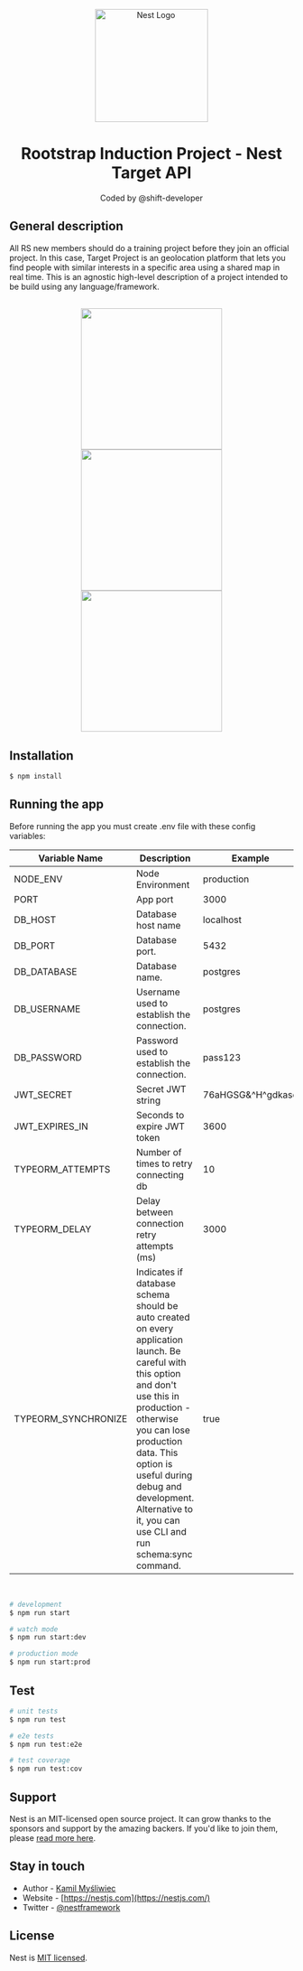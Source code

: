 <div align="center">
  <p>
    <a href="http://nestjs.com/" target="blank"><img src="https://nestjs.com/img/logo-small.svg" width="200" alt="Nest Logo" /></a>
  </p>
  <h1>Rootstrap Induction Project - Nest Target API</h1>
  <p>Coded by @shift-developer</p>
</div>


## General description
All RS new members should do a training project before they join an official project. In this case, Target Project is an geolocation platform that lets you find people with similar interests in a specific area using a shared map in real time.
This is an agnostic high-level description of a project intended to be build using any language/framework.

<div align="center" style="margin: 30px">
  <img 
    style="width: 250px" 
    src="https://user-images.githubusercontent.com/61192769/186020115-14b6c8c2-3243-4f34-96f0-8020ee230475.png"
  />
  <img 
    style="width: 250px" 
    src="https://user-images.githubusercontent.com/61192769/186020404-1e568124-ecb9-42b4-b304-7b7fdb8ed646.png"
  />
  <img 
    style="width: 250px" 
    src="https://user-images.githubusercontent.com/61192769/186020897-bb7def92-fb82-47e3-81ca-d72358890082.png"
  />
  
</div>

## Installation

```bash
$ npm install
```

## Running the app

Before running the app you must create .env file with these config variables:


Variable Name | Description | Example
-- | -- | --
NODE_ENV | Node Environment | production
PORT | App port | 3000
DB_HOST | Database host name | localhost
DB_PORT | Database port. | 5432
DB_DATABASE | Database name. | postgres
DB_USERNAME | Username used to establish the connection. | postgres
DB_PASSWORD | Password used to establish the connection. | pass123
JWT_SECRET | Secret JWT string | 76aHGSG&^H^gdkasd
JWT_EXPIRES_IN | Seconds to expire JWT token | 3600
TYPEORM_ATTEMPTS | Number of times to retry connecting db | 10
TYPEORM_DELAY | Delay between connection retry attempts (ms) | 3000
TYPEORM_SYNCHRONIZE | Indicates if database schema should be auto created on every application launch. Be careful with this option and don't use this in production - otherwise you can lose production data. This option is useful during debug and development. Alternative to it, you can use CLI and run schema:sync command. | true


<br class="Apple-interchange-newline">

```bash
# development
$ npm run start

# watch mode
$ npm run start:dev

# production mode
$ npm run start:prod
```

## Test

```bash
# unit tests
$ npm run test

# e2e tests
$ npm run test:e2e

# test coverage
$ npm run test:cov
```

## Support

Nest is an MIT-licensed open source project. It can grow thanks to the sponsors and support by the amazing backers. If you'd like to join them, please [read more here](https://docs.nestjs.com/support).

## Stay in touch

- Author - [Kamil Myśliwiec](https://kamilmysliwiec.com)
- Website - [https://nestjs.com](https://nestjs.com/)
- Twitter - [@nestframework](https://twitter.com/nestframework)

## License

Nest is [MIT licensed](LICENSE).
